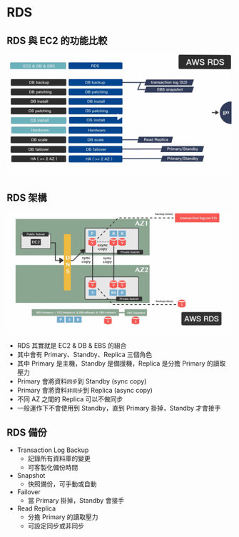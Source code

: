 # RDS

## RDS 與 EC2 的功能比較
![RDS](./img/rds.png)

## RDS 架構

![RDS Architecture](./img/rds-arch.png)

- RDS 其實就是 EC2 & DB & EBS 的組合
- 其中會有 Primary、Standby、Replica 三個角色
- 其中 Primary 是主機，Standby 是備援機，Replica 是分擔 Primary 的讀取壓力
- Primary 會將資料`同步`到 Standby (sync copy)
- Primary 會將資料`非同步`到 Replica (async copy)
- 不同 AZ 之間的 Replica 可以不做同步
- 一般運作下不會使用到 Standby，直到 Primary 掛掉，Standby 才會接手

## RDS 備份

- Transaction Log Backup
  - 記錄所有資料庫的變更
  - 可客製化備份時間
- Snapshot
  - 快照備份，可手動或自動
- Failover
  - 當 Primary 掛掉，Standby 會接手
- Read Replica
  - 分擔 Primary 的讀取壓力
  - 可設定同步或非同步